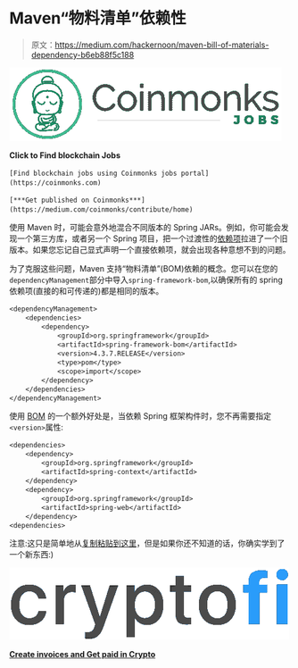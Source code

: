 # Maven“物料清单”依赖性

> 原文：<https://medium.com/hackernoon/maven-bill-of-materials-dependency-b6eb88f5c188>

[![](img/24325228c537a09e28d6e4d8a7d100b8.png)](https://coinmonks.com)

**Click to Find blockchain Jobs**

`[Find blockchain jobs using Coinmonks jobs portal](https://coinmonks.com)`

`[***Get published on Coinmonks***](https://medium.com/coinmonks/contribute/home)`

使用 Maven 时，可能会意外地混合不同版本的 Spring JARs。例如，你可能会发现一个第三方库，或者另一个 Spring 项目，把一个过渡性的[依赖项](https://hackernoon.com/tagged/dependency)拉进了一个旧版本。如果您忘记自己显式声明一个直接依赖项，就会出现各种意想不到的问题。

为了克服这些问题，Maven 支持“物料清单”(BOM)依赖的概念。您可以在您的`dependencyManagement`部分中导入`spring-framework-bom`,以确保所有的 spring 依赖项(直接的和可传递的)都是相同的版本。

```
<dependencyManagement>
    <dependencies>
        <dependency>
            <groupId>org.springframework</groupId>
            <artifactId>spring-framework-bom</artifactId>
            <version>4.3.7.RELEASE</version>
            <type>pom</type>
            <scope>import</scope>
        </dependency>
    </dependencies>
</dependencyManagement>
```

使用 [BOM](https://hackernoon.com/tagged/bom) 的一个额外好处是，当依赖 Spring 框架构件时，您不再需要指定`<version>`属性:

```
<dependencies>
    <dependency>
        <groupId>org.springframework</groupId>
        <artifactId>spring-context</artifactId>
    </dependency>
    <dependency>
        <groupId>org.springframework</groupId>
        <artifactId>spring-web</artifactId>
    </dependency>
<dependencies>
```

注意:这只是简单地从[复制粘贴到这里](https://docs.spring.io/spring/docs/4.0.x/spring-framework-reference/html/overview.html)，但是如果你还不知道的话，你确实学到了一个新东西:)

![](img/cf576e25f53be5874a20833a89a756f2.png)

[**Create invoices and Get paid in Crypto**](https://cryptofi.co)